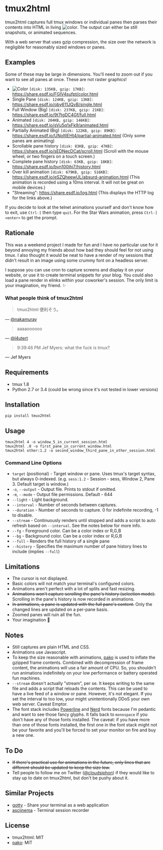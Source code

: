 # tmux2html

tmux2html captures full tmux windows or individual panes then parses their
contents into HTML in living ![color](https://cloud.githubusercontent.com/assets/111942/14111051/2aa0927e-f597-11e5-85d8-e529c803ec61.png).
The output can either be still snapshots, or animated sequences.

With a web server that uses gzip compression, the size over the network is
negligible for reasonably sized windows or panes.


## Examples

Some of these may be large in dimensions.  You'll need to zoom out if you want
to see all panes at once.  These are not raster graphics!

- ![Color](https://cloud.githubusercontent.com/assets/111942/14111051/2aa0927e-f597-11e5-85d8-e529c803ec61.png) `[disk: 135KB, gzip: 17KB]`: https://share.esdf.io/FGlV4sufpt/color.html
- Single Pane `[disk: 124KB, gzip: 13KB]`: https://share.esdf.io/oby611JQvB/single.html
- Full Window (Big) `[disk: 237KB, gzip: 21KB]`: https://share.esdf.io/9t7tgDC4Gf/full.html
- Animated `[disk: 204KB, gzip: 146KB]`: https://share.esdf.io/sVu5q1xFk9/animated.html
- Partially Animated (Big) `[disk: 122KB, gzip: 89KB]`: https://share.esdf.io/UNoltIEHt4/partial-animated.html
  (Only some panes are animating)
- Scrollable pane history `[disk: 83KB, gzip: 47KB]`: https://share.esdf.io/sEDNecDCat/scroll.html
  (Scroll with the mouse wheel, or two fingers on a touch screen.)
- Complete pane history `[disk: 63KB, gzip: 18KB]`: https://share.esdf.io/bvn100jhi7/history.html
- Over kill animation `[disk: 679KB, gzip: 516KB]`: https://share.esdf.io/eSZQheewUL/absurd-animation.html
  (This animation is recorded using a 10ms interval.  It will not be great on mobile devices.)
- "Streaming": https://share.esdf.io/log.html
  (This displays the HTTP log for the links above.)

If you decide to look at the telnet animations yourself and don't know how to
exit, use `Ctrl-]` then type `quit`.  For the Star Wars animation, press
`Ctrl-]<enter>` to get the prompt.


## Rationale

This was a weekend project I made for fun and I have no particular use for it
beyond annoying my friends about how bad they should feel for not using tmux.
I also thought it would be neat to have a render of my sessions that didn't
result in an image using some crummy font on a headless server.

I suppose you can use cron to capture screens and display it on your website,
or use it to create terminal snippets for your blog.  You could also load a
pane render in elinks within your coworker's session.  The only limit is your
imagination, my friend. :sparkles:


### What people think of tmux2html

> tmux2html 便利そう。

  — [@nakamuray](https://twitter.com/nakamuray/status/717620065303015425)

> aaaaoooooo

  — [@l4utert](https://twitter.com/l4utert/status/718046015908155393)

> 9:39:46 PM Jef Myers: what the fuck is tmux?

  — Jef Myers


## Requirements

- tmux 1.8
- Python 2.7 or 3.4 (could be wrong since it's not tested in lower versions)


## Installation

```shell
pip install tmux2html
```


## Usage

```shell
tmux2html 4 -o window_5_in_current_session.html
tmux2html .0 -o first_pane_in_current_window.html
tmux2html other:1.2 -o second_window_third_pane_in_other_session.html
```

### Command Line Options

- `target` (positional) - Target window or pane.  Uses tmux's target syntax, but
  always 0-indexed.  (e.g. `sess:1.2` - Session - sess, Window 2, Pane 3.
  Default target is window.)
- `-o`, `--output` -  Output file.  Prints to stdout if omitted.
- `-m`, `--mode` -  Output file permissions.  Default - 644
- `--light` -  Light background.
- `--interval` -  Number of seconds between captures.
- `--duration` -  Number of seconds to capture.  0 for indefinite recording, -1
  to disable.
- `--stream` -  Continuously renders until stopped and adds a script to auto
  refresh based on `--interval`.  See the notes below for more info.
- `--fg` -  Foreground color.  Can be a color index or R,G,B
- `--bg` -  Background color.  Can be a color index or R,G,B
- `--full` - Renders the full history of a single pane
- `--history` - Specifies the maximum number of pane history lines to include
  (implies `--full`)


## Limitations

- The cursor is not displayed.
- Basic colors will not match your terminal's configured colors.
- Animations aren't perfect with a lot of splits and fast resizing.
- ~~Animations won't capture scrolling the pane's history (selection mode).~~
  Scrolling in the pane's history is now recorded in animations.
- ~~In animations, a pane is updated with the full pane's content.~~  Only the
  changed lines are updated on a per-pane basis.
- Zoomed panes will ruin all the fun.
- Your imagination :stars:


## Notes

- Still captures are plain HTML and CSS.
- Animations use Javascript.
- To keep the size reasonable with animations,
  [pako](https://github.com/nodeca/pako) is used to inflate the gzipped frame
  contents.  Combined with decompression of frame content, the animations will
  use a fair amount of CPU.  So, you shouldn't run animations indefinitely on
  your low performance or battery operated fun machines.
- `--stream` doesn't actually "stream", per se.  It keeps writing to the same
  file and adds a script that reloads the contents.  This can be used to
  have a live feed of a window or pane.  However, it's not elegant.  If you set
  the interval to too low, your might unintentionally DDoS your own web server.
  Caveat Emptor.
- The font stack includes [Powerline](https://github.com/powerline/fonts) and
  [Nerd](https://github.com/ryanoasis/nerd-fonts) fonts because I'm pedantic
  and want to see those fancy glyphs.  It falls back to `monospace` if you
  don't have any of those fonts installed.  The caveat: if you have more than
  one of those fonts installed, the first one in the font stack might not be
  your favorite and you'll be forced to set your monitor on fire and buy a new
  one.


## To Do

- ~~If there's practical use for animations in the future, only lines that are
  different should be updated to keep the size low.~~
- Tell people to follow me on Twitter
  ([@cloudsiphon](https://twitter.com/cloudsiphon)) if they would like to stay
  up to date on tmux2html, but don't be pushy about it.


## Similar Projects

- [gotty](https://github.com/yudai/gotty) - Share your terminal as a web
  application
- [asciinema](https://github.com/asciinema/asciinema) - Terminal session
  recorder


## License

- tmux2html: MIT
- [pako](https://github.com/nodeca/pako): MIT
